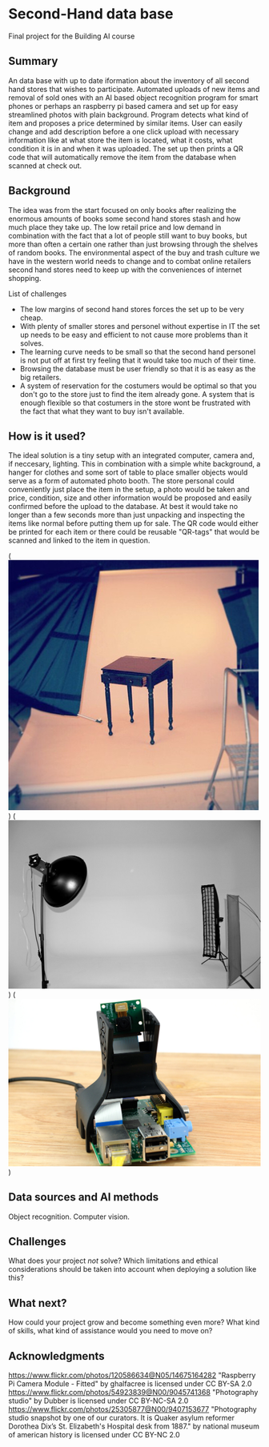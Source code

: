 <!-- This is the markdown template for the final project of the Building AI course, 
created by Reaktor Innovations and University of Helsinki. 
Copy the template, paste it to your GitHub README and edit! -->

# Second-Hand data base

Final project for the Building AI course

## Summary

An data base with up to date iformation about the inventory of all second hand stores that wishes to participate. Automated uploads of new items and removal of sold ones 
with an AI based object recognition program for smart phones or perhaps an raspberry pi based camera and set up for easy streamlined photos with plain background. Program detects what kind of item and proposes a price determined by similar items. User can easily change and add description before a one click upload with necessary information like at what store the item is located, what it costs, what condition it is in and when it was uploaded. The set up then prints a QR code that will automatically remove the item from the database when scanned at check out.


## Background

The idea was from the start focused on only books after realizing the enormous amounts of books some second hand stores stash and how much place they take up. The low retail price and low demand in combination with the fact that a lot of people still want to buy books, but more than often a certain one rather than just browsing through the shelves of random books. The environmental aspect of the buy and trash culture we have in the western world needs to change and to combat online retailers second hand stores need to keep up with the conveniences of internet shopping.

List of challenges
* The low margins of second hand stores forces the set up to be very cheap.
* With plenty of smaller stores and personel without expertise in IT the set up needs to be easy and efficient to not cause more problems than it solves.
* The learning curve needs to be small so that the second hand personel is not put off at first try feeling that it would take too much of their time.
* Browsing the database must be user friendly so that it is as easy as the big retailers.
* A system of reservation for the costumers would be optimal so that you don't go to the store just to find the item already gone. A system that is enough flexible so that costumers in the store wont be frustrated with the fact that what they want to buy isn't available.


## How is it used?

The ideal solution is a tiny setup with an integrated computer, camera and, if neccesary, lighting. This in combination with a simple white background, a hanger for clothes and some sort of table to place smaller objects would serve as a form of automated photo booth. The store personal could conveniently just place the item in the setup, a photo would be taken and price, condition, size and other information would be proposed and easily confirmed before the upload to the database. At best it would take no longer than a few seconds more than just unpacking and inspecting the items like normal before putting them up for sale. The QR code would either be printed for each item or there could be reusable "QR-tags" that would be scanned and linked to the item in question.

(![Second hand photo setup](Second_hand_photo_setup.jpg))
(![Second_hand_photo_studio_bw](Second_hand_photo_studio_bw.jpg))
(![second_hand_photo_raspberry_pi](second_hand_photo_raspberry_pi.jpg))


## Data sources and AI methods
Object recognition. Computer vision.

## Challenges

What does your project _not_ solve? Which limitations and ethical considerations should be taken into account when deploying a solution like this?

## What next?

How could your project grow and become something even more? What kind of skills, what kind of assistance would you  need to move on? 


## Acknowledgments

https://www.flickr.com/photos/120586634@N05/14675164282 "Raspberry Pi Camera Module - Fitted" by ghalfacree is licensed under CC BY-SA 2.0
https://www.flickr.com/photos/54923839@N00/9045741368 "Photography studio" by Dubber is licensed under CC BY-NC-SA 2.0
https://www.flickr.com/photos/25305877@N00/9407153677 "Photography studio snapshot by one of our curators. It is Quaker asylum reformer Dorothea Dix’s St. Elizabeth's Hospital desk from 1887." by national museum of american history is licensed under CC BY-NC 2.0

